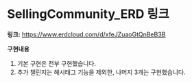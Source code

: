 <h1>SellingCommunity_ERD 링크</h1>

**링크:**
 https://www.erdcloud.com/d/xfeJZuaoGtQnBeB3B

**구현내용**
1. 기본 구현은 전부 구현했습니다.
2. 추가 챌린지는 해시태그 기능을 제외한, 나머지 3개는 구현했습니다.
